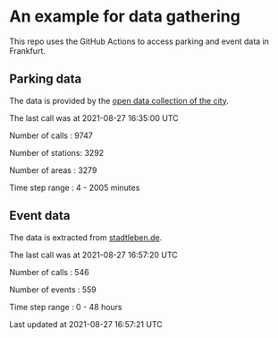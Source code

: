 # An example for data gathering

This repo uses the GitHub Actions to access parking and event data in Frankfurt.

## Parking data
The data is provided by the [open data collection of the city](https://www.offenedaten.frankfurt.de/).

The last call was at 2021-08-27 16:35:00 UTC

Number of calls   : 9747

Number of stations: 3292

Number of areas   : 3279

Time step range   :    4 - 2005 minutes


## Event data
The data is extracted from [stadtleben.de](https://stadtleben.de/frankfurt/).

The last call was at 2021-08-27 16:57:20 UTC

Number of calls   : 546

Number of events  : 559

Time step range   :   0 -  48 hours


Last updated at 2021-08-27 16:57:21 UTC
